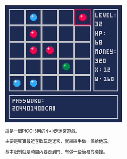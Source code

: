 ![](https://github.com/tupochang/Pico-8-big5/blob/main/Image/rockmanpassword.png)


這是一個PICO-8用的小小走迷宮遊戲。


主要是豆寶最近喜歡玩走迷宮，就練練手做一個給他玩。


基本限制就是時間內要走到門、有做一些簡易的碰撞。


